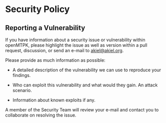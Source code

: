 # Security Policy

## Reporting a Vulnerability

If you have information about a security issue or vulnerability within openMTPK, please 
highlight the issue as well as version within a pull request, discussion, or send an e-mail 
to akiel@akiel.org.

Please provide as much information as possible:

- A detailed description of the vulnerability we can use to reproduce your findings.

- Who can exploit this vulnerability and what would they gain. An attack scenario.

- Information about known exploits if any.

A member of the Security Team will review your e-mail and contact you to collaborate on resolving the issue.
